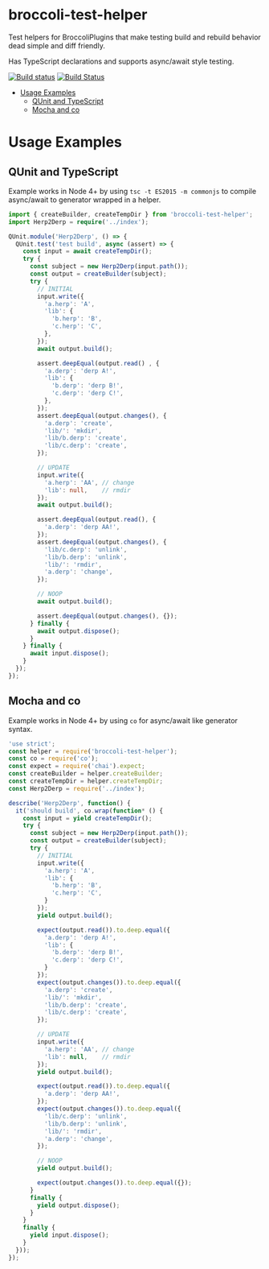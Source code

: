 broccoli-test-helper
====================
Test helpers for BroccoliPlugins that make testing build and rebuild behavior dead simple and diff friendly.

Has TypeScript declarations and supports async/await style testing.

[![Build status](https://ci.appveyor.com/api/projects/status/4oilygqd42yc8wsl/branch/master?svg=true)](https://ci.appveyor.com/project/embercli/broccoli-test-helper/branch/master)
[![Build Status](https://travis-ci.org/broccolijs/broccoli-test-helper.svg?branch=master)](https://travis-ci.org/broccolijs/broccoli-test-helper)

  * [Usage Examples](#usage-examples)
    * [QUnit and TypeScript](#qunit-and-typescript)
    * [Mocha and co](#mocha-and-co)

Usage Examples
==============

## QUnit and TypeScript

Example works in Node 4+ by using `tsc -t ES2015 -m commonjs` to compile async/await to generator wrapped in a helper.

```ts
import { createBuilder, createTempDir } from 'broccoli-test-helper';
import Herp2Derp = require('../index');

QUnit.module('Herp2Derp', () => {
  QUnit.test('test build', async (assert) => {
    const input = await createTempDir();
    try {
      const subject = new Herp2Derp(input.path());
      const output = createBuilder(subject);
      try {
        // INITIAL
        input.write({
          'a.herp': 'A',
          'lib': {
            'b.herp': 'B',
            'c.herp': 'C',
          },
        });
        await output.build();

        assert.deepEqual(output.read() , {
          'a.derp': 'derp A!',
          'lib': {
            'b.derp': 'derp B!',
            'c.derp': 'derp C!',
          },
        });
        assert.deepEqual(output.changes(), {
          'a.derp': 'create',
          'lib/': 'mkdir',
          'lib/b.derp': 'create',
          'lib/c.derp': 'create',
        });

        // UPDATE
        input.write({
          'a.herp': 'AA', // change
          'lib': null,    // rmdir
        });
        await output.build();

        assert.deepEqual(output.read(), {
          'a.derp': 'derp AA!',
        });
        assert.deepEqual(output.changes(), {
          'lib/c.derp': 'unlink',
          'lib/b.derp': 'unlink',
          'lib/': 'rmdir',
          'a.derp': 'change',
        });

        // NOOP
        await output.build();

        assert.deepEqual(output.changes(), {});
      } finally {
        await output.dispose();
      }
    } finally {
      await input.dispose();
    }
  });
});
```

## Mocha and co

Example works in Node 4+ by using `co` for async/await like generator syntax.

```js
'use strict';
const helper = require('broccoli-test-helper');
const co = require('co');
const expect = require('chai').expect;
const createBuilder = helper.createBuilder;
const createTempDir = helper.createTempDir;
const Herp2Derp = require('../index');

describe('Herp2Derp', function() {
  it('should build', co.wrap(function* () {
    const input = yield createTempDir();
    try {
      const subject = new Herp2Derp(input.path());
      const output = createBuilder(subject);
      try {
        // INITIAL
        input.write({
          'a.herp': 'A',
          'lib': {
            'b.herp': 'B',
            'c.herp': 'C',
          }
        });
        yield output.build();

        expect(output.read()).to.deep.equal({
          'a.derp': 'derp A!',
          'lib': {
            'b.derp': 'derp B!',
            'c.derp': 'derp C!',
          }
        });
        expect(output.changes()).to.deep.equal({
          'a.derp': 'create',
          'lib/': 'mkdir',
          'lib/b.derp': 'create',
          'lib/c.derp': 'create',
        });

        // UPDATE
        input.write({
          'a.herp': 'AA', // change
          'lib': null,    // rmdir
        });
        yield output.build();

        expect(output.read()).to.deep.equal({
          'a.derp': 'derp AA!',
        });
        expect(output.changes()).to.deep.equal({
          'lib/c.derp': 'unlink',
          'lib/b.derp': 'unlink',
          'lib/': 'rmdir',
          'a.derp': 'change',
        });

        // NOOP
        yield output.build();

        expect(output.changes()).to.deep.equal({});
      }
      finally {
        yield output.dispose();
      }
    }
    finally {
      yield input.dispose();
    }
  }));
});
```

